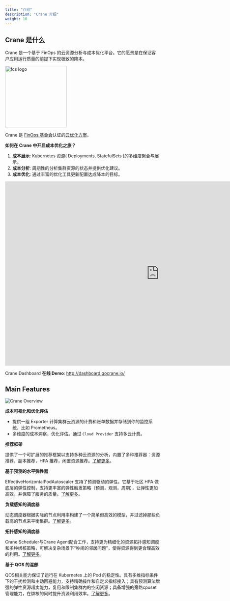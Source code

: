```yaml
---
title: "介绍"
description: "Crane 介绍"
weight: 10
---
```

## Crane 是什么

Crane 是一个基于 FinOps 的云资源分析与成本优化平台。它的愿景是在保证客户应用运行质量的前提下实现极致的降本。

<img alt="fcs logo" height="200" src="/images/Crane-FinOps-Certified-Solution.png" title="FinOps Certified Solution" width="200"/>

Crane 是 [FinOps 基金会](https://www.finops.org/)认证的[云优化方案](https://www.finops.org/members/finops-certified-solution/)。

**如何在 Crane 中开启成本优化之旅？**

1. **成本展示**: Kubernetes 资源( Deployments, StatefulSets )的多维度聚合与展示。
2. **成本分析**: 周期性的分析集群资源的状态并提供优化建议。
3. **成本优化**: 通过丰富的优化工具更新配置达成降本的目标。

<iframe src="https://user-images.githubusercontent.com/35299017/186680122-d7756b47-06be-44cb-8553-1957eaa3ed45.mp4"
scrolling="no" border="0" frameborder="no" framespacing="0" allowfullscreen="true" width="1000" height="600"></iframe>

Crane Dashboard **在线 Demo**: http://dashboard.gocrane.io/

## Main Features

![Crane Overview](/images/crane-overview.png)

**成本可视化和优化评估**

- 提供一组 Exporter 计算集群云资源的计费和账单数据并存储到你的监控系统，比如 Prometheus。
- 多维度的成本洞察，优化评估。通过 `Cloud Provider` 支持多云计费。

**推荐框架**

提供了一个可扩展的推荐框架以支持多种云资源的分析，内置了多种推荐器：资源推荐，副本推荐，HPA 推荐，闲置资源推荐。[了解更多](/zh-cn/docs/tutorials/recommendation)。

**基于预测的水平弹性器**

EffectiveHorizontalPodAutoscaler 支持了预测驱动的弹性。它基于社区 HPA 做底层的弹性控制，支持更丰富的弹性触发策略（预测，观测，周期），让弹性更加高效，并保障了服务的质量。[了解更多](/zh-cn/docs/tutorials/using-effective-hpa-to-scaling-with-effectiveness)。

**负载感知的调度器**

动态调度器根据实际的节点利用率构建了一个简单但高效的模型，并过滤掉那些负载高的节点来平衡集群。[了解更多](/zh-cn/docs/tutorials/scheduling-pods-based-on-actual-node-load)。

**拓扑感知的调度器**

Crane Scheduler与Crane Agent配合工作，支持更为精细化的资源拓扑感知调度和多种绑核策略，可解决复杂场景下“吵闹的邻居问题"，使得资源得到更合理高效的利用。[了解更多](/zh-cn/docs/tutorials/node-resource-tpolology-scheduler-plugins.md)。

**基于 QOS 的混部**

QOS相关能力保证了运行在 Kubernetes 上的 Pod 的稳定性。具有多维指标条件下的干扰检测和主动回避能力，支持精确操作和自定义指标接入；具有预测算法增强的弹性资源超卖能力，复用和限制集群内的空闲资源；具备增强的旁路cpuset管理能力，在绑核的同时提升资源利用效率。[了解更多](/zh-cn/docs/tutorials/using-qos-ensurance)。
